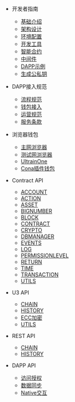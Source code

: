 
- 开发者指南
    - [基础介绍](docs-cn/developer/foundation.md)
    - [架构设计](docs-cn/developer/architecture.md)
    - [环境配置](docs-cn/developer/environment.md)
    - [开发工具](docs-cn/developer/tool.md)
    - [智能合约](docs-cn/developer/contract.md)
    - [中间件](docs-cn/developer/middleware.md)
    - [DAPP示例](docs-cn/developer/demo.md)
    - [生成公私钥](docs-cn/developer/keypair.md)

- DAPP接入规范
    - [流程规范](docs-cn/dapp/flow.md)
    - [钱包接入](docs-cn/dapp/wallet.md)
    - [运营规范](docs-cn/dapp/operation.md)
    - [服务条款](docs-cn/dapp/service.md)
  
- 浏览器钱包
  - [主网浏览器](docs-cn/wallet/01-wallet-main-browser.md)
  - [测试网浏览器](docs-cn/wallet/02-wallet-test-browser.md)
  - [UltrainOne](docs-cn/wallet/03-wallet-ultrainOne.md)
  - [Cona插件钱包](docs-cn/wallet/04-wallet-cona.md)

- Contract API
    - [ACCOUNT](docs-cn/contract/01-ts-account.md)
    - [ACTION](docs-cn/contract/02-ts-action.md)
    - [ASSET](docs-cn/contract/03-ts-asset.md)
    - [BIGNUMBER](docs-cn/contract/04-ts-bigNumber.md)
    - [BLOCK](docs-cn/contract/05-ts-block.md)
    - [CONTRACT](docs-cn/contract/06-ts-contract.md)
    - [CRYPTO](docs-cn/contract/07-ts-crypto.md)
    - [DBMANAGER](docs-cn/contract/08-ts-dbmanager.md)
    - [EVENTS](docs-cn/contract/09-ts-events.md)
    - [LOG](docs-cn/contract/10-ts-log.md)
    - [PERMISSIONLEVEL](docs-cn/contract/11-ts-PermissionLevel.md)
    - [RETURN](docs-cn/contract/12-ts-return.md)
    - [TIME](docs-cn/contract/13-ts-time.md)
    - [TRANSACTION](docs-cn/contract/14-ts-transaction.md)
    - [UTILS](docs-cn/contract/15-ts-utils.md)
  
- U3 API
    - [CHAIN](docs-cn/u3/01-chain.md)
    - [HISTORY](docs-cn/u3/02-history.md)
    - [ECC加密](docs-cn/u3/03-ecc.md)
    - [UTILS](docs-cn/u3/04-utils.md)
        
- REST API
    - [CHAIN](docs-cn/rest/01-chain.md)
    - [HISTORY](docs-cn/rest/02-history.md)
    
- DAPP API
    - [访问授权](docs-cn/dapi/01-access.md)
    - [数据同步](docs-cn/dapi/02-async.md)
    - [Native交互](docs-cn/dapi/03-interactive.md)
